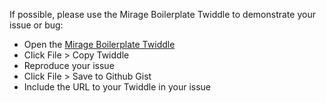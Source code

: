 If possible, please use the Mirage Boilerplate Twiddle to demonstrate your issue or bug:

- Open the [Mirage Boilerplate Twiddle](https://ember-twiddle.com/eedfd390d8394d54d5bfd0ed988a5d0f)
- Click File > Copy Twiddle
- Reproduce your issue
- Click File > Save to Github Gist
- Include the URL to your Twiddle in your issue
